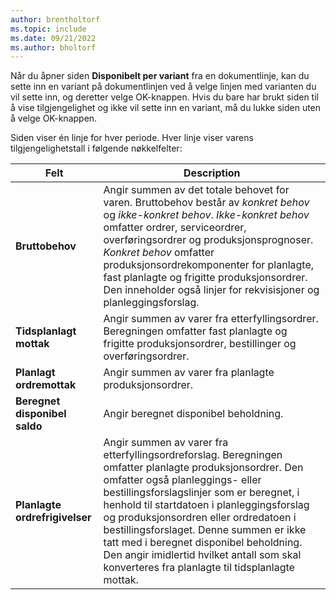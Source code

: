 ```yaml
---
author: brentholtorf
ms.topic: include
ms.date: 09/21/2022
ms.author: bholtorf
---
```

Når du åpner siden **Disponibelt per variant** fra en dokumentlinje, kan du sette inn en variant på dokumentlinjen ved å velge linjen med varianten du vil sette inn, og deretter velge OK-knappen. Hvis du bare har brukt siden til å vise tilgjengelighet og ikke vil sette inn en variant, må du lukke siden uten å velge OK-knappen.

Siden viser én linje for hver periode. Hver linje viser varens tilgjengelighetstall i følgende nøkkelfelter:

| Felt | Description |
|--|--|
| **Bruttobehov**| Angir summen av det totale behovet for varen. Bruttobehov består av *konkret behov* og *ikke-konkret behov*. *Ikke-konkret behov* omfatter ordrer, serviceordrer, overføringsordrer og produksjonsprognoser. *Konkret behov* omfatter produksjonsordrekomponenter for planlagte, fast planlagte og frigitte produksjonsordrer. Den inneholder også linjer for rekvisisjoner og planleggingsforslag.|
| **Tidsplanlagt mottak** | Angir summen av varer fra etterfyllingsordrer. Beregningen omfatter fast planlagte og frigitte produksjonsordrer, bestillinger og overføringsordrer. |
| **Planlagt ordremottak** | Angir summen av varer fra planlagte produksjonsordrer. |
| **Beregnet disponibel saldo** | Angir beregnet disponibel beholdning. |
| **Planlagte ordrefrigivelser** | Angir summen av varer fra etterfyllingsordreforslag. Beregningen omfatter planlagte produksjonsordrer. Den omfatter også planleggings- eller bestillingsforslagslinjer som er beregnet, i henhold til startdatoen i planleggingsforslag og produksjonsordren eller ordredatoen i bestillingsforslaget. Denne summen er ikke tatt med i beregnet disponibel beholdning. Den angir imidlertid hvilket antall som skal konverteres fra planlagte til tidsplanlagte mottak. |
